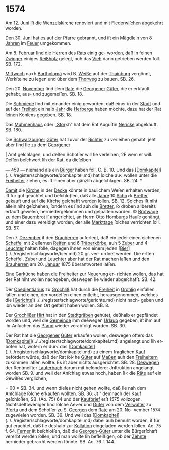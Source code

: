 # 1574

Am 12. [Juni](../../register/worte/juni.md) iſt die [Wenzelskirche](../../register/worte/wenzelskirche.md) renoviert und mit
Flederwiſchen abgekehrt worden.

Den 30. [Juni](../../register/worte/juni.md) hat es auf der [Pfarre](../../register/worte/pfarre.md) gebrannt, und
iſt ein [Mägdlein](../../register/worte/mägdlein.md) von 8 [Jahren](../../register/worte/jahren.md) im [Feuer](../../register/worte/feuer.md) umgekommen.

Am 8. [Februar](../../register/worte/februar.md) ſind die [Herren](../../register/worte/herren.md) des [Rats](../../register/worte/rats.md) einig ge-
worden, daß in feinen [Zwinger](../../register/worte/zwinger.md) einiges [Reißholz](../../register/worte/reißholz.md) gelegt,
noh das [Vieh](../../register/worte/vieh.md) darin getrieben werden foll. SB. 172.

[Mittwoch](../../register/worte/mittwoch.md) na<h [Bartholomä](../../register/worte/bartholomä.md) wird B. [Weiße](../../register/worte/weiße.md) auf der
[Thainburg](../../register/worte/thainburg.md) vergönnt, Werkſteine zu legen und über dem
[Thorweg](../../register/worte/thorweg.md) zu bauen. SB. 26.

Den 20. [November](../../register/worte/november.md) ſind dem [Rate](../../register/worte/rate.md) die [Georgener](../../register/worte/georgener.md)
[Güter](../../register/worte/güter.md), die er erkfauſt gehabt, aus- und zugemeſſen.
SB. 18.

Die [Schmiede](../../register/worte/schmiede.md) ſind mit einander einig geworden, daß
einer in der [Stadt](../../register/worte/stadt.md) und auf der [Freiheit](../../register/worte/freiheit.md) ein halb [Jahr](../../register/worte/jahr.md)
die [Herberge](../../register/worte/herberge.md) haben möchte, dazu hat der Rat ſeinen
Konſens gegeben. SB. 18.

Das [Muhmenhaus](../../register/worte/muhmenhaus.md) oder „[Stor](../../register/worte/stor.md)<h“ hat dem Rat Auguſtin
[Nericke](../../register/worte/nericke.md) abgekauft. SB. 180.

Die [Schwarzburger](../../register/worte/schwarzburger.md) [Güter](../../register/worte/güter.md) hat zuvor der [Richter](../../register/worte/richter.md) zu
verleihen gehabt, jeht aber ſind ſie zu dem [Georgener](../../register/worte/georgener.md)

| Amt geſchlagen, und deſſen Schoſſer will ſie verleihen,
2E wem er will. Deſſen beſchwert ſih der Rat, da dieſelben


— 459 —
niemand als ein [Bürger](../../register/worte/bürger.md) haben foll. C. B. 10. Und
das [[Domkapitel](../../register/worte/domkapitel.md)](../../register/schlagworte/domkapitel.md) hat ſolche au< wollen unter die [Freiheiter](../../register/worte/freiheiter.md)
ziehen, es iſt ihnen aber gänzlih abgeſchlagen. 8B. 24. *

[Damit](../../register/worte/damit.md) die [Kirche](../../register/worte/kirche.md) in der [Decke](../../register/worte/decke.md) könnte in baulichem
Weſen erhalten werden, iſt für gut geachtet und beſchlo}ſen,
daß alle [Jahre](../../register/worte/jahre.md) 10 [Scho](../../register/worte/scho.md)>k [Bretter](../../register/worte/bretter.md) gekauft und auf die
[Kirche](../../register/worte/kirche.md) geſchafft werden ſollen. SB. 12. [Solches](../../register/worte/solches.md) iſt niht
allein niht geſchehen, ſondern es ſind auh die [Bretter](../../register/worte/bretter.md),
ſo droben allbereits erfauft geweſen, herniedergekommen
und geſpalten worden.
© [Brotwage](../../register/worte/brotwage.md) zu dem [Bauernbrot](../../register/worte/bauernbrot.md) iſ angerichtet, an
[Herrn](../../register/worte/herrn.md) [Otto](../../register/worte/otto.md) [Homburgs](../../register/worte/homburgs.md) Hauſe gehängt, und einer dazu
vereidigt worden, der alle [Markttage](../../register/worte/markttage.md) ſolches verrichten ſoll.
SB. 57.

Den 7. [Dezember](../../register/worte/dezember.md) iſ den [Brauherren](../../register/worte/brauherren.md) auferlegt, daß
ein jeder einen eichenen [Scheffel](../../register/worte/scheffel.md) mit 2 eiſernen [Reifen](../../register/worte/reifen.md)
und 6 [Träberkörbe](../../register/worte/träberkörbe.md), auh 5 [Zuber](../../register/worte/zuber.md) und 4 [Leuchter](../../register/worte/leuchter.md) halten
folle, dagegen ihnen von einem jeden [[Bier](../../register/worte/bier.md)](../../register/schlagworte/bier.md) 20 gr. ver-
ordnet werden. Die erſten [Scheffel](../../register/worte/scheffel.md), [Zuber](../../register/worte/zuber.md) und [Leuchter](../../register/worte/leuchter.md)
aber hat der Rat machen laſſen und den [Brauherren](../../register/worte/brauherren.md) am
20. [Januar](../../register/worte/januar.md) 1875 überantworten laſſen.

Eine [Garküche](../../register/worte/garküche.md) haben die [Freiheiter](../../register/worte/freiheiter.md) zur [Neuerung](../../register/worte/neuerung.md) er-
richten wollen, das hat der Rat niht wollen nachgeben,
deswegen ſie wieder abgeſchafſt. SB. 42.

Der [Obedientiarius](../../register/worte/obedientiarius.md) zu [Grochliß](../../register/orte/grochliß.md) hat durch die [Freiheit](../../register/worte/freiheit.md)
in [Grohlig](../../register/orte/grohlig.md) einfallen laſſen und einen, der vordeſſen einen
entleibt, herausgenommen, welches die [[Gerichte](../../register/worte/gerichte.md)](../../register/schlagworte/gerichte.md) nicht nach-
geben und ibn wieder an den Ort geſtellt haben wollen.
SB. 8.

Der [Grochlißer](../../register/worte/grochlißer.md) [Hirt](../../register/worte/hirt.md) hat in den [Stadtgräben](../../register/worte/stadtgräben.md) gehütet,
de8halb er gepfändet worden und, weil die [Gemeinde](../../register/worte/gemeinde.md)
ihm deêwegen [Urlaub](../../register/worte/urlaub.md) gegeben, iſt ihm auf ihr Anſuchen
das [Pfand](../../register/worte/pfand.md) wieder verabfolgt worden. SB. 30.

Der Rat hat die [Georgener](../../register/worte/georgener.md) [Güter](../../register/worte/güter.md) erkaufen wollen,
deswegen öfters das [[Domkapitel](../../register/worte/domkapitel.md)](../../register/schlagworte/domkapitel.md) angelangt und ſih er-
boten hat, wofern er dur< das [[Domkapitel](../../register/worte/domkapitel.md)](../../register/schlagworte/domkapitel.md) zu einem
fraglichen [Kauf](../../register/worte/kauf.md) befördert würde, daß der Rat ſol<he [Güter](../../register/worte/güter.md)
auf [Maßen](../../register/worte/maßen.md) auh den [Freiheitern](../../register/worte/freiheitern.md) zukommen laſſen wollte.
Es iſt aber nichts ausgerichtet. SB. 28. [Deswegen](../../register/worte/deswegen.md) der
Rentmeiſter [Lauterbach](../../register/worte/lauterbach.md) darum mit beſonderer Jnſtruktion
angelangt worden SB. 9. und weil der Anſchlag etwas
hoch, haben ſi< die [Räte](../../register/worte/räte.md) auf ein Gewiſſes verglichen,


= 00 =
SB. 34. und wenn dieſes nicht gehen wollte, daß ſie nah
dem Anſchlage ſolche erkaufen wollten. SB. 36. Jt
“ demnach der [Kauf](../../register/worte/kauf.md) geſchloſſen, SB. (Ao. 75) 64 und der
[Kaufbrief](../../register/worte/kaufbrief.md) erſt 1575 vollzogen. Nichtsdeſtoweniger ſind
ſolche Ae>er und [Güter](../../register/worte/güter.md) von dem [Verwalter](../../register/worte/verwalter.md) zu [Pforta](../../register/orte/pforta.md)
und dem Schoſſer zu S. [Georgen](../../register/worte/georgen.md) dem [Rate](../../register/worte/rate.md) am 20. No-
vember 1574 zugewieſen worden. SB. 39. Und weil
das [[Domkapitel](../../register/worte/domkapitel.md)](../../register/schlagworte/domkapitel.md) dabei auh bemüht worden, iſ für gut
erachtet, daß ſie deshalb zur [Kollation](../../register/worte/kollation.md) eingeladen werden
ſollen. Ao. 75 f. 64. [Ferner](../../register/worte/ferner.md) iſt beſchloſſen, daß die
[Georgen](../../register/worte/georgen.md)-[Güter](../../register/worte/güter.md) unter die Bürgerſchaft vererbt werden
ſollen, und man wollte ſih befleißigen, ob der [Zehnte](../../register/worte/zehnte.md)
hernieder gebra<ht werden fönnte. SB. Ao. 76 f. 144.
